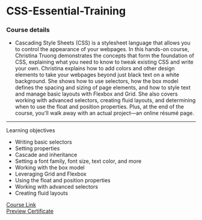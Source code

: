 # CSS-Essential-Training
### Course details
- Cascading Style Sheets (CSS) is a stylesheet language that allows you to control the appearance of your webpages. In this hands-on course, Christina Truong demonstrates the concepts that form the foundation of CSS, explaining what you need to know to tweak existing CSS and write your own. Christina explains how to add colors and other design elements to take your webpages beyond just black text on a white background. She shows how to use selectors, how the box model defines the spacing and sizing of page elements, and how to style text and manage basic layouts with Flexbox and Grid. She also covers working with advanced selectors, creating fluid layouts, and determining when to use the float and position properties. Plus, at the end of the course, you'll walk away with an actual project—an online résumé page.
---
Learning objectives
- Writing basic selectors
- Setting properties
- Cascade and inheritance
- Setting a font family, font size, text color, and more
- Working with the box model
- Leveraging Grid and Flexbox
- Using the float and position properties
- Working with advanced selectors
- Creating fluid layouts

[Course Link](https://www.linkedin.com/learning/programming-foundations-beyond-the-fundamentals/?resume=false)
<br>[Preview Certificate](https://www.linkedin.com/posts/sarah-y-83a613135_certificateofcompletioncss-essential-trainingpdf-activity-6860695614850691073-a41-)
